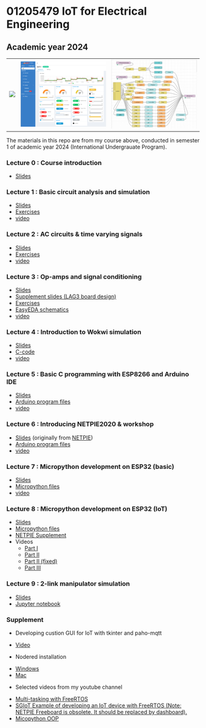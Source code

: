 # 01205479 IoT for Electrical Engineering

## Academic year 2024

<table>
<tr>
<td><img src="figP5_1png.png" width=300 /></td>
<td><img src="dashboard_w_feed.png" width=300 /></td>
<td><img src="lag3_complete_flow_workarea.png" width=300 /></td>
</tr>
  
</table>


The materials in this repo are from my course above, conducted in semester 1 of academic year 2024 
(International Undergrauate Program).

### Lecture 0 : Course introduction

<ul>
<li /><a href="/lecture0/eeiot24_lect0.pdf">Slides</a>
</ul>

### Lecture 1 : Basic circuit analysis and simulation
<ul>
<li /><a href="/lecture1/eeiot24_lect01.pdf">Slides</a>
<li /><a href="/lecture1/exercises/">Exercises</a>
<li /><a href="https://drive.google.com/file/d/1_NplX2Tpb25E9cA2rmC1_r46rkyWKwa2/view?usp=drive_link">video</a>
</ul>

### Lecture 2 : AC circuits & time varying signals
<ul>
<li /><a href="/lecture2/eeiot24_lect2.pdf">Slides</a>
<li /><a href="/lecture2/notebooks/">Exercises</a>
<li /><a href="https://drive.google.com/file/d/16CDpHYhhA1cyoeB0jJyDD_Ny1SGLyTg3/view?usp=drive_link">video</a>
</ul>

### Lecture 3 : Op-amps and signal conditioning
<ul>
<li /><a href="/lecture3/eeiot24_lecture3.pdf">Slides</a>
<li /><a href="/lecture3/lect3_supplement_lag3.pdf">Supplement slides (LAG3 board design)</a>
<li /><a href="/lecture3/notebook/">Exercises</a>
<li /><a href="/lecture3/easyeda/">EasyEDA schematics</a>
<li /><a href="https://drive.google.com/file/d/1Rt77tdn-j_9e3hVSf08uHtTYY40xgsRZ/view?usp=drive_link">video</a>
</ul>

### Lecture 4 : Introduction to Wokwi simulation

<ul>
<li /><a href="/lecture4/eeiot24_lect4.pdf">Slides</a>
<li /><a href="/lecture4/c_code.ipynb">C-code</a>  
<li /><a href="https://drive.google.com/file/d/18XuxVGtWWTFg9-1dIPK9HtohebcriscX/view?usp=drive_link">video</a>
</ul>

### Lecture 5 : Basic C programming with ESP8266 and Arduino IDE

<ul>
<li /><a href="/lecture5/eeiot24_lect5_esp8266.pdf">Slides</a>
<li /><a href="/lecture5/sw">Arduino program files</a>  
<li /><a href="https://drive.google.com/file/d/1gwYRpl_tWkOHA_99tHDWRT_Tlu48Syna/view?usp=drive_link">video</a>
</ul>

### Lecture 6 : Introducing NETPIE2020 & workshop

<ul>
<li /><a href="/lecture6/eeiot24_lect6_introNETPIE2020_en_mod.pdf">Slides</a> (originally from <a href="https://netpie.io/">NETPIE</a>)
<li /><a href="/lecture6/sw">Arduino program files</a>  
<li /><a href="https://drive.google.com/file/d/1IuAczYRh0t-vO1b94k-lrJsBIH6E20m4/view?usp=drive_link">video</a>
</ul>


### Lecture 7 : Micropython development on ESP32 (basic)

<ul>
<li /><a href="/lecture7/eeiot24_lect7.pdf">Slides</a>
<li /><a href="/lecture7/upython">Micropython files</a>  
<li /><a href="https://drive.google.com/file/d/1837zihq-hUFT8dGyX7gqCmnrDDH0zMo4/view?usp=drive_link">video</a>
</ul>


### Lecture 8 : Micropython development on ESP32 (IoT)

<ul>
<li /><a href="/lecture8/eeIoT24_lect8.pdf">Slides</a>
<li /><a href="/lecture8/upython">Micropython files</a>  
<li /><a href="/lecture8/supplement/NETPIE2020">NETPIE Supplement</a>    
<li />Videos
<ul>
<li /><a href="https://drive.google.com/file/d/1rJemUuR-oMKEGWR8FRUP8vxl-ySkt-u2/view?usp=drive_link">Part I</a>
<li /><a href="https://drive.google.com/file/d/17j0FJPsJOmOz7582rOnx72g0DTFSEHCI/view?usp=drive_link">Part II</a>
<li /><a href="https://drive.google.com/file/d/1aciho5Od2_nCr0I1Ch_ZB0VH1fZIPp34/view?usp=drive_link">Part II (fixed)</a>
<li /><a href="https://drive.google.com/file/d/1A4wb_oSm9h8IKKGPO6hilmP_CQ-l5wCt/view?usp=drive_link">Part III</a>  
</ul>
</ul>

### Lecture 9 : 2-link manipulator simulation

<ul>
<li /><a href="/lecture9/r2sim_iot.pdf">Slides</a>
<li /><a href="/lecture9/notebook/adjusted/r2_iot.ipynb">Jupyter notebook</a>  
</ul>

### Supplement 

* Developing custion GUI for IoT with tkinter and paho-mqtt

<ul>
<li /><a href="https://drive.google.com/file/d/1MHs-beEiSfP_8Hf80mdK7mDDmi17_Ed6/view?usp=drive_link">Video</a>  
</ul>

* Nodered installation

<ul>
 <li /><a href="https://drive.google.com/file/d/1kXspLwqtbl0rhISKbthKM66mBQuGwII8/view">Windows</a>
 <li /><a href="https://drive.google.com/file/d/1HUq8EDAtkq8gw9PSxd9MztDhysPOxG0F/view">Mac</a>
</ul>

* Selected videos from my youtube channel

<ul>
  <li /><a href="https://youtu.be/K0r-IcMNchM?si=-7WRi9uh3-haLpP4">Multi-tasking with FreeRTOS</a>
  <li /><a href="https://youtu.be/MLha1sB63ZE?si=n8VA38JFbpWbpiEF">SGIoT Example of developing an IoT device with FreeRTOS (Note: NETPIE Freeboard is obsolete. It should be replaced by dashboard).</a>
  <li /><a href="https://youtu.be/1FrvX07FSEM?si=oQtKlHxbXADM1G2k">Micopython OOP</a>
</ul>





